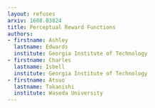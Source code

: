 ```yaml
---
layout: refuses
arxiv: 1608.03824
title: Perceptual Reward Functions
authors:
- firstname: Ashley
  lastname: Edwards
  institute: Georgia Institute of Technology
- firstname: Charles
  lastname: Isbell
  institute: Georgia Institute of Technology
- firstname: Atsuo
  lastname: Takanishi
  institute: Waseda University
---
```

